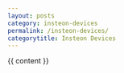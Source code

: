 ```yaml
---
layout: posts
category: insteon-devices
permalink: /insteon-devices/
categorytitle: Insteon Devices
---
```


{{ content }}